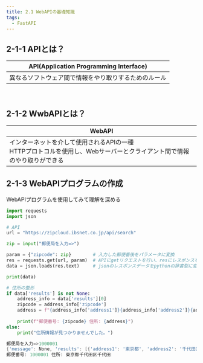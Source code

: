 ```yaml
---
title: 2.1 WebAPIの基礎知識
tags:
  - FastAPI
---
```


## 2-1-1 APIとは？

|API(Application Programming Interface)|
|---|
|異なるソフトウェア間で情報をやり取りするためのルール|

<br>

## 2-1-2 WwbAPIとは？

|WebAPI|
|---|
|インターネットを介して使用されるAPIの一種<br>HTTPプロトコルを使用し、Webサーバーとクライアント間で情報のやり取りができる|

## 2-1-3 WebAPIプログラムの作成

WebAPIプログラムを使用してみて理解を深める

```python title="郵便番号で住所を検索するAPIの使用例"
import requests
import json

# API
url = "https://zipcloud.ibsnet.co.jp/api/search"

zip = input("郵便局を入力=>")

param = {"zipcode": zip}        # 入力した郵便番後をパラメータに変換
res = requests.get(url, param)  # APIにgetリクエストを行い、resにレスポンスを格納
data = json.loads(res.text)     # jsonのレスポンスデータをpythonの辞書型に変換

print(data)

# 住所の整形
if data['results'] is not None:
    address_info = data['results'][0]
    zipcode = address_info['zipcode']
    address = f"{address_info['address1']}{address_info['address2']}{address_info['address3']}"
    
    print(f"郵便番号: {zipcode} 住所: {address}")
else:
    print("住所情報が見つかりませんでした。")
```

```powershell title="実行結果"
郵便局を入力=>1000001   
{'message': None, 'results': [{'address1': '東京都', 'address2': '千代田区', 'address3': '千代田', 'kana1': 'ﾄｳｷｮｳﾄ', 'kana2': 'ﾁﾖﾀﾞｸ', 'kana3': 'ﾁﾖﾀﾞ', 'prefcode': '13', 'zipcode': '1000001'}], 'status': 200}
郵便番号: 1000001 住所: 東京都千代田区千代田
```
